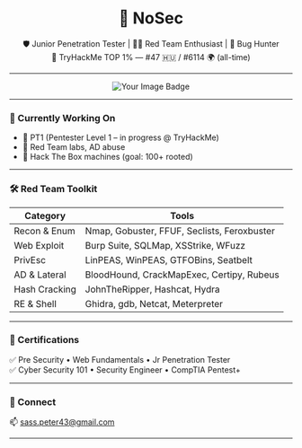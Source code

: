 <h1 align="center">👾 NoSec</h1>
<p align="center">
  🛡️ Junior Penetration Tester | 🕵️‍♂️ Red Team Enthusiast | 🐞 Bug Hunter  
  <br>
  🔐 TryHackMe TOP 1% — #47 🇭🇺 / #6114 🌍 (all-time)
</p>

---

<p align="center">
 <img src="https://tryhackme-badges.s3.amazonaws.com/NoSec.png" alt="Your Image Badge" />
</p>

---

### 🧠 Currently Working On

- 🎯 PT1 (Pentester Level 1 – in progress @ TryHackMe)
- 🧪 Red Team labs, AD abuse
- 🧨 Hack The Box machines (goal: 100+ rooted)

---

### 🛠️ Red Team Toolkit

| Category | Tools |
|---------|-------|
| Recon & Enum | Nmap, Gobuster, FFUF, Seclists, Feroxbuster |
| Web Exploit | Burp Suite, SQLMap, XSStrike, WFuzz |
| PrivEsc | LinPEAS, WinPEAS, GTFOBins, Seatbelt |
| AD & Lateral | BloodHound, CrackMapExec, Certipy, Rubeus |
| Hash Cracking | JohnTheRipper, Hashcat, Hydra |
| RE & Shell | Ghidra, gdb, Netcat, Meterpreter |

---

### 📜 Certifications

✅ Pre Security • Web Fundamentals • Jr Penetration Tester  
✅ Cyber Security 101 • Security Engineer • CompTIA Pentest+  

---

### 🔗 Connect

📫 sass.peter43@gmail.com

---

<p align="center">
  <img src="https://github-readme-stats.vercel.app/api?username=No4Sec&show_icons=true&theme=tokyon_
